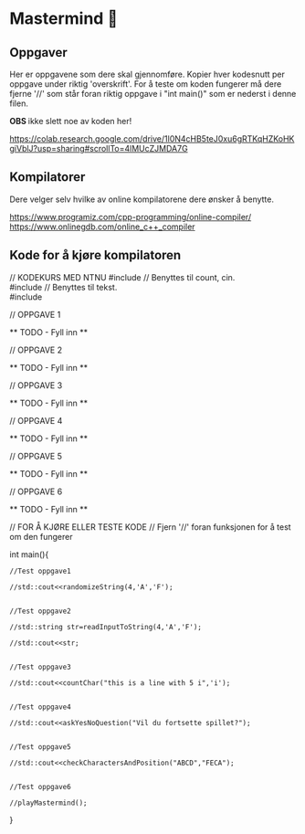# Mastermind 🧠

## Oppgaver
Her er oppgavene som dere skal gjennomføre. Kopier hver kodesnutt per oppgave under riktig 'overskrift'. 
For å teste om koden fungerer må dere fjerne '//' som står foran riktig oppgave i "int main()" som er nederst i denne filen. 

<b> OBS </b> ikke slett noe av koden her! 

https://colab.research.google.com/drive/1l0N4cHB5teJ0xu6gRTKqHZKoHKgiVblJ?usp=sharing#scrollTo=4lMUcZJMDA7G

## Kompilatorer 
Dere velger selv hvilke av online kompilatorene dere ønsker å benytte. 

https://www.programiz.com/cpp-programming/online-compiler/   
https://www.onlinegdb.com/online_c++_compiler

## Kode for å kjøre kompilatoren

// KODEKURS MED NTNU
#include <iostream>     // Benyttes til count, cin.   
#include <string>       // Benyttes til tekst.   
#include <local>  

// OPPGAVE 1

** TODO - Fyll inn **

// OPPGAVE 2

** TODO - Fyll inn **

// OPPGAVE 3

** TODO - Fyll inn **
    
// OPPGAVE 4
    
** TODO - Fyll inn **
    
// OPPGAVE 5
    
** TODO - Fyll inn **
    
// OPPGAVE 6 
    
** TODO - Fyll inn **
    

    
// FOR Å KJØRE ELLER TESTE KODE
// Fjern '//' foran funksjonen for å test om den fungerer

int main(){
    
    //Test oppgave1
    
    //std::cout<<randomizeString(4,'A','F');

    
    //Test oppgave2
    
    //std::string str=readInputToString(4,'A','F');
    
    //std::cout<<str;

    
    //Test oppgave3
    
    //std::cout<<countChar("this is a line with 5 i",'i');

    
    //Test oppgave4
    
    //std::cout<<askYesNoQuestion("Vil du fortsette spillet?");

    
    //Test oppgave5
    
    //std::cout<<checkCharactersAndPosition("ABCD","FECA");

    
    //Test oppgave6
    
    //playMastermind();

}
